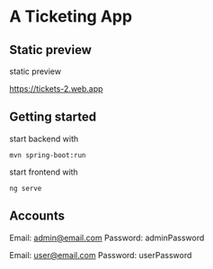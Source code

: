 # A Ticketing App

## Static preview

static preview

https://tickets-2.web.app

## Getting started

start backend with
```
mvn spring-boot:run
```

start frontend with
```
ng serve
```

## Accounts

Email: admin@email.com
Password: adminPassword

Email: user@email.com
Password: userPassword
